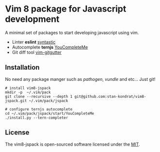# Vim 8 package for Javascript development 

A minimal set of packages to start developing javascript using vim.

* Linter **eslint** [syntastic](https://github.com/scrooloose/syntastic)
* Autocomplete **ternjs** [YouCompleteMe](https://github.com/Valloric/YouCompleteMe)
* Git diff tool [vim-gitgutter](https://github.com/airblade/vim-gitgutter)


## Installation

No need any package manger such as *pathogen*, *vundle* and etc… Just git!

```shell
# install vim8-jspack
mkdir -p  ~/.vim/pack
git clone --recursive --depth 1 git@github.com:stan-kondrat/vim8-jspack.git ~/.vim/pack/jspack

# configure ternjs autocomplete 
cd ~/.vim/pack/jspack/start/YouCompleteMe
./install.py --tern-completer
```

## License

The vim8-jspack is open-sourced software licensed under the [MIT](https://github.com/stan-kondrat/vim8-jspack/blob/master/LICENSE).
